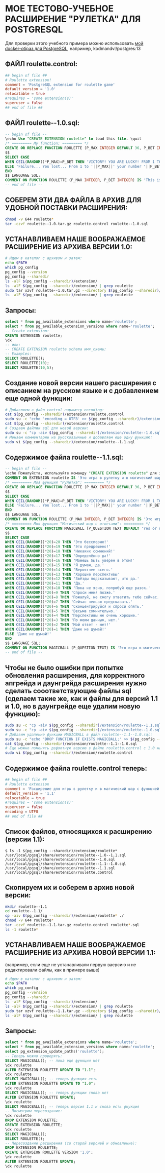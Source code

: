 # МОЕ ТЕСТОВО-УЧЕБНОЕ РАСШИРЕНИЕ "РУЛЕТКА" ДЛЯ POSTGRESQL

Для проверки этого учебного примера можно использовать [мой docker-образ для PostgreSQL](https://hub.docker.com/r/kodmandvl/postgres/tags), например, kodmandvl/postgres:13

## ФАЙЛ roulette.control:

```conf
## begin of file ##
# Roulette extension!
comment = 'PostgreSQL extension for roulette game'
default_version = '1.0'
relocatable = true
#requires = 'some extension(s)'
superuser = false
## end of file ##
```

## ФАЙЛ roulette--1.0.sql:

```sql
-- begin of file --
\echo Use "CREATE EXTENSION roulette" to load this file. \quit
/* ========= My function: ========= */
CREATE OR REPLACE FUNCTION ROULETTE (P_MAX INTEGER DEFAULT 36, P_BET INTEGER DEFAULT 7) RETURNS TEXT AS
$$
SELECT CASE
WHEN CEIL(RANDOM()*P_MAX)=P_BET THEN 'VICTORY! YOU ARE LUCKY! FROM 1 TO '||P_MAX||' YOU GET YOUR NUMBER '||P_BET||'!'
ELSE 'Failure... You lost... From 1 to '||P_MAX||' your number '||P_BET||' did not come up...'
END
$$ LANGUAGE SQL;
COMMENT ON FUNCTION ROULETTE (P_MAX INTEGER, P_BET INTEGER) IS 'This is roulette game with random function inside';
-- end of file --
```

## СОБЕРЕМ ЭТИ ДВА ФАЙЛА В АРХИВ ДЛЯ УДОБНОЙ ПОСТАВКИ РАСШИРЕНИЯ:

```bash
chmod -v 644 roulette*
tar -czvf roulette--1.0.tar.gz roulette.control roulette--1.0.sql
```

## УСТАНАВЛИВАЕМ НАШЕ ВООБРАЖАЕМОЕ РАСШИРЕНИЕ ИЗ АРХИВА ВЕРСИИ 1.0:

```bash
# Идем в каталог с архивом и затем:
echo $PATH
which pg_config
pg_config --version
pg_config --sharedir
ls -alF $(pg_config --sharedir)/extension/
ls -alF $(pg_config --sharedir)/extension/ | grep roulette
sudo tar xzvf roulette--1.0.tar.gz --directory $(pg_config --sharedir)/extension
ls -alF $(pg_config --sharedir)/extension/ | grep roulette
```

## Запросы:

```sql
select * from pg_available_extensions where name='roulette';
select * from pg_available_extension_versions where name='roulette';
-- Create extension:
CREATE EXTENSION roulette;
\dx
-- или:
-- CREATE EXTENSION roulette schema имя_схемы;
-- Examples:
SELECT ROULETTE();
SELECT ROULETTE(10);
SELECT ROULETTE(10,5);
```

## Создание новой версии нашего расширения с описанием на русском языке и с добавлением еще одной функции:

```bash
# Добавляем в файл control параметр encoding:
cat $(pg_config --sharedir)/extension/roulette.control
sudo su -c "echo 'encoding = UTF8' >> $(pg_config --sharedir)/extension/roulette.control"
cat $(pg_config --sharedir)/extension/roulette.control
# Создаем файлик sql для новой версии:
sudo su -c "cp -aiv $(pg_config --sharedir)/extension/roulette--1.0.sql $(pg_config --sharedir)/extension/roulette--1.1.sql"
# Меняем комментарии на русскоязычные и добавляем еще одну функцию:
sudo vi $(pg_config --sharedir)/extension/roulette--1.1.sql
```

## Содержимое файла roulette--1.1.sql:

```sql
-- begin of file --
\echo Пожалуйста, используйте команду "CREATE EXTENSION roulette" для загрузки этого файла. \quit
COMMENT ON EXTENSION roulette IS 'Это игра в рулетку и в магический шар с ответами';
/* ========= Моя функция "Рулетка": ========= */
CREATE OR REPLACE FUNCTION ROULETTE (P_MAX INTEGER DEFAULT 36, P_BET INTEGER DEFAULT 7) RETURNS TEXT AS
$$
SELECT CASE
WHEN CEIL(RANDOM()*P_MAX)=P_BET THEN 'VICTORY! YOU ARE LUCKY! FROM 1 TO '||P_MAX||' YOU GET YOUR NUMBER '||P_BET||'!'
ELSE 'Failure... You lost... From 1 to '||P_MAX||' your number '||P_BET||' did not come up...'
END
$$ LANGUAGE SQL;
COMMENT ON FUNCTION ROULETTE (P_MAX INTEGER, P_BET INTEGER) IS 'Это игра в рулетку с функцией random внутри';
/* ========= Моя функция "Магический шар с ответами": ========= */
CREATE OR REPLACE FUNCTION MAGICBALL (P_QUESTION TEXT DEFAULT 'Yes or no?') RETURNS TEXT AS 
$$ 
SELECT CASE 
WHEN CEIL(RANDOM()*20)=20 THEN 'Это бесспорно!'
WHEN CEIL(RANDOM()*20)=19 THEN 'Это предрешено!'
WHEN CEIL(RANDOM()*20)=18 THEN 'Никаких сомнений!'
WHEN CEIL(RANDOM()*20)=17 THEN 'Определённо да!'
WHEN CEIL(RANDOM()*20)=16 THEN 'Можешь быть уверен в этом!'
WHEN CEIL(RANDOM()*20)=15 THEN 'Я думаю, да.'
WHEN CEIL(RANDOM()*20)=14 THEN 'Вероятнее всего.'
WHEN CEIL(RANDOM()*20)=13 THEN 'Хорошие перспективы'
WHEN CEIL(RANDOM()*20)=12 THEN 'Звёзды подсказывают, что да.'
WHEN CEIL(RANDOM()*20)=11 THEN 'Да.'
WHEN CEIL(RANDOM()*20)=10 THEN 'Пока не ясно, попробуй еще разок.'
WHEN CEIL(RANDOM()*20)=9 THEN 'Спроси меня позже.'
WHEN CEIL(RANDOM()*20)=8 THEN 'Пожалуй, не смогу ответить тебе сейчас.'
WHEN CEIL(RANDOM()*20)=7 THEN 'Сейчас нельзя предсказать.'
WHEN CEIL(RANDOM()*20)=6 THEN 'Сконцентрируйся и спроси опять.'
WHEN CEIL(RANDOM()*20)=5 THEN 'Весьма сомнительно.'
WHEN CEIL(RANDOM()*20)=4 THEN 'Перспективы не очень хорошие.'
WHEN CEIL(RANDOM()*20)=3 THEN 'По моим данным, нет.'
WHEN CEIL(RANDOM()*20)=2 THEN 'Мой ответ - нет!'
WHEN CEIL(RANDOM()*20)=1 THEN 'Даже не думай!'
ELSE 'Даже не думай!' 
END 
$$ LANGUAGE SQL; 
COMMENT ON FUNCTION MAGICBALL (P_QUESTION TEXT) IS 'Это игра в магический шар с ответами';
-- end of file --
```

## Чтобы не было ошибки при попытке обновления расширения, для корректного апгрейда и даунгрейда расширения нужно сделать сооответствующие файлы sql (сделаем такие же, как и файлы для версий 1.1 и 1.0, но в даунгрейде еще удалим новую функцию):

```bash
sudo su -c "cp -aiv $(pg_config --sharedir)/extension/roulette--1.1.sql $(pg_config --sharedir)/extension/roulette--1.0--1.1.sql"
sudo su -c "cp -aiv $(pg_config --sharedir)/extension/roulette--1.0.sql $(pg_config --sharedir)/extension/roulette--1.1--1.0.sql"
# Добавим удаление функции MAGICBALL в файл roulette--1.1--1.0.sql:
sudo su -c "echo 'DROP FUNCTION IF EXISTS MAGICBALL;' >> $(pg_config --sharedir)/extension/roulette--1.1--1.0.sql"
cat $(pg_config --sharedir)/extension/roulette--1.1--1.0.sql
# Еще можно поменять дефолтную версию в файле roulette.control с 1.0 на 1.1 для удобства и коммент подредактировать:
sudo vi $(pg_config --sharedir)/extension/roulette.control
```

## Содержимое файла roulette.control теперь:

```conf
## begin of file ##
# Roulette extension
comment = 'Расширение для игры в рулетку и в магический шар с функцией random внутри'
default_version = '1.1'
relocatable = true
#requires = 'some extension(s)'
superuser = false
encoding = UTF8
## end of file ##
```

## Список файлов, относящихся к расширению (версии 1.1):

```
$ ls -1 $(pg_config --sharedir)/extension/roulette*
/usr/local/pgsql/share/extension/roulette--1.0--1.1.sql
/usr/local/pgsql/share/extension/roulette--1.0.sql
/usr/local/pgsql/share/extension/roulette--1.1--1.0.sql
/usr/local/pgsql/share/extension/roulette--1.1.sql
/usr/local/pgsql/share/extension/roulette.control
```

## Скопируем их и соберем в архив новой версии:

```bash
mkdir roulette--1.1
cd roulette--1.1/
cp -aiv $(pg_config --sharedir)/extension/roulette* ./
chmod -v 644 roulette*
tar -czvf roulette--1.1.tar.gz roulette.control roulette*.sql
ls -1 roulette*
```

## УСТАНАВЛИВАЕМ НАШЕ ВООБРАЖАЕМОЕ РАСШИРЕНИЕ ИЗ АРХИВА НОВОЙ ВЕРСИИ 1.1:

(например, если еще не устанавливали первую ваерсию и не редактировали файлы, как в примере выше)

```bash
# Идем в каталог с архивом и затем:
echo $PATH
which pg_config
pg_config --version
pg_config --sharedir
ls -alF $(pg_config --sharedir)/extension/
ls -alF $(pg_config --sharedir)/extension/ | grep roulette
sudo tar xzvf roulette--1.1.tar.gz --directory $(pg_config --sharedir)/extension
ls -alF $(pg_config --sharedir)/extension/ | grep roulette
```

## Запросы:

```sql
select * from pg_available_extensions where name='roulette';
select * from pg_available_extension_versions where name='roulette';
select pg_extension_update_paths('roulette');
-- Теперь можно проверять:
SELECT MAGICBALL(); -- пока еще функции нет
\dx roulette
ALTER EXTENSION ROULETTE UPDATE TO "1.1";
\dx roulette
SELECT MAGICBALL(); -- теперь функция есть
ALTER EXTENSION ROULETTE UPDATE TO "1.0";
\dx roulette
SELECT MAGICBALL(); -- теперь функции снова нет
ALTER EXTENSION ROULETTE UPDATE;
\dx roulette
SELECT MAGICBALL(); -- теперь версия 1.1 и снова есть фнукция
-- Посмотрим пересоздание:
\dx roulette
DROP EXTENSION ROULETTE;
CREATE EXTENSION ROULETTE;
\dx roulette
SELECT MAGICBALL();
SELECT ROULETTE();
-- Пересоздание расширения (со старой версией и обновление):
DROP EXTENSION ROULETTE;
CREATE EXTENSION ROULETTE VERSION '1.0';
\dx roulette
ALTER EXTENSION ROULETTE UPDATE;
\dx roulette
```